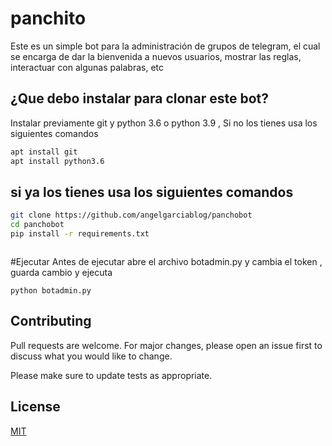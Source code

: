 # panchito

Este es un simple bot para la administración de grupos de telegram, el cual se encarga de dar la bienvenida a nuevos usuarios, mostrar las reglas, interactuar con algunas palabras, etc

## ¿Que debo instalar para clonar este bot?

Instalar previamente git y python 3.6 o python 3.9 ,
Si no los tienes usa los siguientes comandos 

```bash
apt install git
apt install python3.6
```

## si ya los tienes usa los siguientes comandos 

```bash
git clone https://github.com/angelgarciablog/panchobot
cd panchobot
pip install -r requirements.txt



```
#Ejecutar
Antes de ejecutar abre el archivo botadmin.py y cambia el token , guarda cambio y ejecuta 
```
python botadmin.py
```

## Contributing
Pull requests are welcome. For major changes, please open an issue first to discuss what you would like to change.

Please make sure to update tests as appropriate.

## License
[MIT](https://choosealicense.com/licenses/mit/)